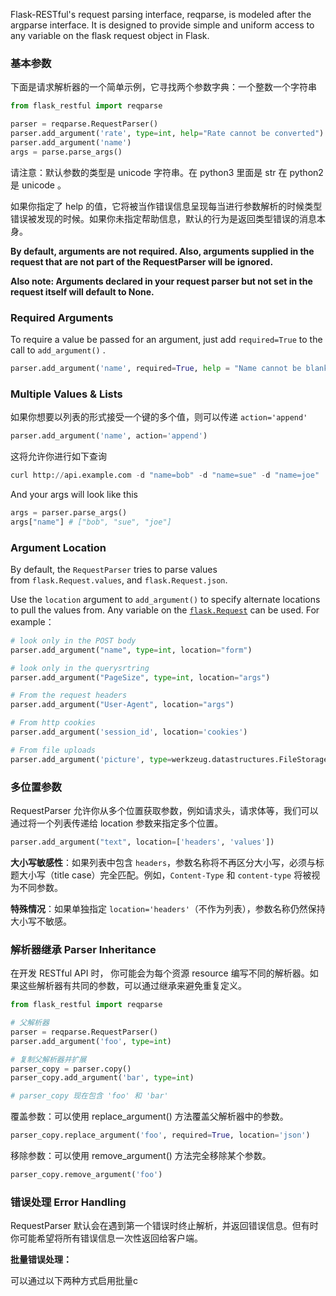 Flask-RESTful's request parsing interface, reqparse, is modeled after the argparse interface. It is designed to provide simple and uniform access to any variable on the flask request object in Flask.

### 基本参数

下面是请求解析器的一个简单示例，它寻找两个参数字典：一个整数一个字符串

```python
from flask_restful import reqparse

parser = reqparse.RequestParser()
parser.add_argument('rate', type=int, help="Rate cannot be converted")
parser.add_argument('name')
args = parse.parse_args()
```

请注意：默认参数的类型是 unicode 字符串。在 python3 里面是 str 在 python2 是 unicode 。

如果你指定了 help 的值，它将被当作错误信息呈现每当进行参数解析的时候类型错误被发现的时候。如果你未指定帮助信息，默认的行为是返回类型错误的消息本身。

**By default, arguments are not required. Also, arguments supplied in the request that are not part of the RequestParser will be ignored.**

**Also note: Arguments declared in your request parser but not set in the request itself will default to None.**

### Required Arguments 

To require a value be passed for an argument, just add `required=True` to the call to `add_argument()` .

```python
parser.add_argument('name', required=True, help = "Name cannot be blank")
```

### Multiple Values & Lists

如果你想要以列表的形式接受一个键的多个值，则可以传递 `action='append'`

```python
parser.add_argument('name', action='append')
```

这将允许你进行如下查询

```python
curl http://api.example.com -d "name=bob" -d "name=sue" -d "name=joe"
```

And your args will look like this 

```python
args = parser.parse_args()
args["name"] # ["bob", "sue", "joe"]
```

### Argument Location 

By default, the `RequestParser` tries to parse values from `flask.Request.values`, and `flask.Request.json`.

Use the `location` argument to `add_argument()` to specify alternate locations to pull the values from. Any variable on the [`flask.Request`](https://flask.palletsprojects.com/en/2.3.x/api/#flask.Request "(in Flask v2.3.x)") can be used. For example：

```python
# look only in the POST body 
parser.add_argument("name", type=int, location="form")

# look only in the querysrtring 
parser.add_argument("PageSize", type=int, location="args")

# From the request headers 
parser.add_argument("User-Agent", location="args")

# From http cookies
parser.add_argument('session_id', location='cookies')

# From file uploads
parser.add_argument('picture', type=werkzeug.datastructures.FileStorage, location='files')
```

### 多位置参数

RequestParser 允许你从多个位置获取参数，例如请求头，请求体等，我们可以通过将一个列表传递给 location 参数来指定多个位置。

```python
parser.add_argument("text", location=['headers', 'values'])
```

**大小写敏感性**：如果列表中包含 `headers`，参数名称将不再区分大小写，必须与标题大小写（title case）完全匹配。例如，`Content-Type` 和 `content-type` 将被视为不同参数。

**特殊情况**：如果单独指定 `location='headers'`（不作为列表），参数名称仍然保持大小写不敏感。

### 解析器继承 Parser Inheritance 

在开发 RESTful API 时， 你可能会为每个资源 resource 编写不同的解析器。如果这些解析器有共同的参数，可以通过继承来避免重复定义。

```python
from flask_restful import reqparse 

# 父解析器
parser = reqparse.RequestParser()
parser.add_argument('foo', type=int)

# 复制父解析器并扩展
parser_copy = parser.copy()
parser_copy.add_argument('bar', type=int)

# parser_copy 现在包含 'foo' 和 'bar'
```

覆盖参数：可以使用 replace_argument() 方法覆盖父解析器中的参数。

```python
parser_copy.replace_argument('foo', required=True, location='json')
```

移除参数：可以使用 remove_argument() 方法完全移除某个参数。

```python
parser_copy.remove_argument('foo')
```

### 错误处理 Error Handling

RequestParser 默认会在遇到第一个错误时终止解析，并返回错误信息。但有时你可能希望将所有错误信息一次性返回给客户端。

**批量错误处理：**

可以通过以下两种方式启用批量c